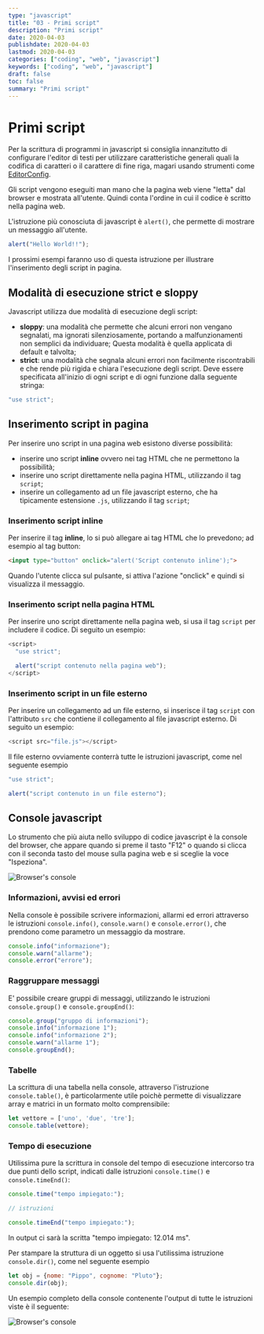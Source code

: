 ```yaml
---
type: "javascript"
title: "03 - Primi script"
description: "Primi script"
date: 2020-04-03
publishdate: 2020-04-03
lastmod: 2020-04-03
categories: ["coding", "web", "javascript"]
keywords: ["coding", "web", "javascript"]
draft: false
toc: false
summary: "Primi script"
---
```


# Primi script

Per la scrittura di programmi in javascript si consiglia innanzitutto di configurare l'editor di testi per utilizzare caratteristiche generali quali la codifica di caratteri o il carattere di fine riga, magari usando strumenti come [EditorConfig](/coding/tools/editorconfig/).

Gli script vengono eseguiti man mano che la pagina web viene "letta" dal browser e mostrata all'utente. Quindi conta l'ordine in cui il codice è scritto nella pagina web.

L'istruzione più conosciuta di javascript è ``alert()``, che permette di mostrare un messaggio all'utente.

```javascript
alert("Hello World!!");
```

I prossimi esempi faranno uso di questa istruzione per illustrare l'inserimento degli script in pagina.

## Modalità di esecuzione strict e sloppy

Javascript utilizza due modalità di esecuzione degli script:
- **sloppy**: una modalità che permette che alcuni errori non vengano segnalati, ma ignorati silenziosamente, portando a malfunzionamenti non semplici da individuare; Questa modalità è quella applicata di default e talvolta;
- **strict**: una modalità che segnala alcuni errori non facilmente riscontrabili e che rende più rigida e chiara l'esecuzione degli script. Deve essere specificata all'inizio di ogni script e di ogni funzione dalla seguente stringa:

```javascript
"use strict";
```

## Inserimento script in pagina

Per inserire uno script in una pagina web esistono diverse possibilità:

- inserire uno script **inline** ovvero nei tag HTML che ne permettono la possibilità;
- inserire uno script direttamente nella pagina HTML, utilizzando il tag ``script``;
- inserire un collegamento ad un file javascript esterno, che ha tipicamente estensione ``.js``, utilizzando il tag ``script``;

### Inserimento script inline

Per inserire il tag **inline**, lo si può allegare ai tag HTML che lo prevedono; ad esempio al tag button:

```html
<input type="button" onclick="alert('Script contenuto inline');">  
```
Quando l'utente clicca sul pulsante, si attiva l'azione "onclick" e quindi si visualizza il messaggio.

### Inserimento script nella pagina HTML

Per inserire uno script direttamente nella pagina web, si usa il tag ``script`` per includere il codice. Di seguito un esempio:

```javascript
<script>
  "use strict";

  alert("script contenuto nella pagina web");
</script>
```

### Inserimento script in un file esterno

Per inserire un collegamento ad un file esterno, si inserisce il tag ``script`` con l'attributo ``src`` che contiene il collegamento al file javascript esterno. Di seguito un esempio:

```javascript
<script src="file.js"></script>
```

Il file esterno ovviamente conterrà tutte le istruzioni javascript, come nel seguente esempio

```javascript
"use strict";

alert("script contenuto in un file esterno");
```

## Console javascript

Lo strumento che più aiuta nello sviluppo di codice javascript è la console del browser, che appare quando si preme il tasto "F12" o quando si clicca con il seconda tasto del mouse sulla pagina web e si sceglie
la voce "Ispeziona".

![Browser's console](/static/coding/web/javascript/javascript-console.png)

### Informazioni, avvisi ed errori

Nella console è possibile scrivere informazioni, allarmi ed errori attraverso le istruzioni ``console.info()``, ``console.warn()`` e ``console.error()``, che prendono come parametro un messaggio da mostrare.

```javascript
console.info("informazione");
console.warn("allarme");
console.error("errore");
```
### Raggruppare messaggi

E' possibile creare gruppi di messaggi, utilizzando le istruzioni ``console.group()`` e ``console.groupEnd()``:

```javascript
console.group("gruppo di informazioni");
console.info("informazione 1");
console.info("informazione 2");
console.warn("allarme 1");
console.groupEnd();
```

### Tabelle

La scrittura di una tabella nella console, attraverso l'istruzione ``console.table()``, è particolarmente utile poichè permette di visualizzare array e matrici in un formato molto comprensibile:

```javascript
let vettore = ['uno', 'due', 'tre'];
console.table(vettore);
```

### Tempo di esecuzione 

Utilissima pure la scrittura in console del tempo di esecuzione intercorso tra due punti dello script, indicati dalle istruzioni
``console.time()`` e ``console.timeEnd()``:

```javascript
console.time("tempo impiegato:");

// istruzioni

console.timeEnd("tempo impiegato:");
```

In output ci sarà la scritta "tempo impiegato: 12.014 ms".

Per stampare la struttura di un oggetto si usa l'utilissima istruzione
``console.dir()``, come nel seguente esempio

```javascript
let obj = {nome: "Pippo", cognome: "Pluto"};
console.dir(obj);
```

Un esempio completo della console contenente l'output di tutte le istruzioni viste è il seguente:

![Browser's console](/static/coding/web/javascript/javascript-console-primi-script.png)
